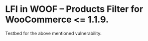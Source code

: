 # LFI in WOOF – Products Filter for WooCommerce <= 1.1.9.

Testbed for the above mentioned vulnerability.